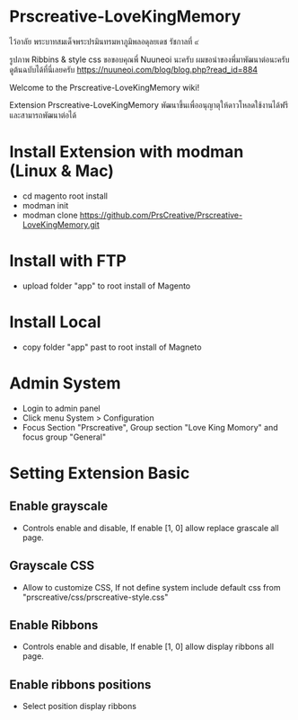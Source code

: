# Prscreative-LoveKingMemory
ไว้อาลัย พระบาทสมเด็จพระปรมินทรมหาภูมิพลอดุลยเดช รัชกาลที่ ๙ 

รูปภาพ Ribbins & style css ขอขอบคุณพี่ Nuuneoi นะครับ
ผมขอนำของพี่มาพัฒนาต่อนะครับ ดูต้นฉบับได้ที่นี่เลยครับ  https://nuuneoi.com/blog/blog.php?read_id=884

Welcome to the Prscreative-LoveKingMemory wiki!

Extension Prscreative-LoveKingMemory พัฒนาขึ้นเพื่ออนุญาตุให้ดาวโหลดใช้งานได้ฟรี และสามารถพัฒนาต่อได้

# Install Extension with modman (Linux & Mac)
* cd magento root install
* modman init
* modman clone https://github.com/PrsCreative/Prscreative-LoveKingMemory.git

# Install with FTP
* upload folder "app" to root install of Magento

# Install Local
* copy folder "app" past to root install of Magneto

# Admin System
* Login to admin panel
* Click menu System > Configuration
* Focus Section "Prscreative", Group section "Love King Momory"  and focus group "General"

# Setting Extension Basic

## Enable grayscale
* Controls enable and disable, If enable [1, 0] allow replace grascale all page.

## Grayscale CSS
* Allow to customize CSS, If not define system include default css from "prscreative/css/prscreative-style.css"

## Enable Ribbons
* Controls enable and disable, If enable [1, 0] allow display ribbons all page.

## Enable ribbons positions
* Select position display ribbons



